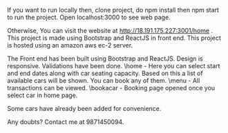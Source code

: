If you want to run locally then, clone project, do npm install then npm start to run the project.
Open localhost:3000 to see web page.

Otherwise,
You can visit the website at http://18.191.175.227:3001/home .
This project is made using Bootstrap and ReactJS in front end. This project is hosted using an amazon aws ec-2 server.

The Front end has been built using Bootstrap and ReactJS. Design is responsive. Validations have been done.
\home - Here you can select start and end dates along with car seating capacity. Based on this a list of available cars will be shown. You can book any of them.
\menu - All transactions can be viewed.
\bookacar - Booking page opened once you select car in home page.

Some cars have already been added for convenience.

Any doubts? Contact me at 9871450094.
